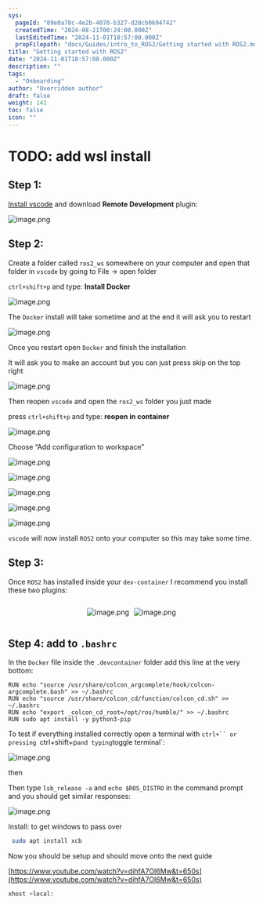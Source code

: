 ```yaml
---
sys:
  pageId: "89e0a78c-4e2b-4070-b327-d28cb0694742"
  createdTime: "2024-08-21T00:24:00.000Z"
  lastEditedTime: "2024-11-01T18:57:00.000Z"
  propFilepath: "docs/Guides/intro_to_ROS2/Getting started with ROS2.md"
title: "Getting started with ROS2"
date: "2024-11-01T18:57:00.000Z"
description: ""
tags:
  - "Onboarding"
author: "Overridden author"
draft: false
weight: 141
toc: false
icon: ""
---
```


# TODO: add wsl install

## Step 1:

[Install vscode](https://code.visualstudio.com/download) and download **Remote Development** plugin:

![image.png](https://prod-files-secure.s3.us-west-2.amazonaws.com/d518164a-d88e-44d1-a4ee-3adb3bd8bce0/efb52993-1881-4a40-b95e-6f020334f022/image.png?X-Amz-Algorithm=AWS4-HMAC-SHA256&X-Amz-Content-Sha256=UNSIGNED-PAYLOAD&X-Amz-Credential=ASIAZI2LB466TP6NYA5R%2F20250417%2Fus-west-2%2Fs3%2Faws4_request&X-Amz-Date=20250417T100933Z&X-Amz-Expires=3600&X-Amz-Security-Token=IQoJb3JpZ2luX2VjENL%2F%2F%2F%2F%2F%2F%2F%2F%2F%2FwEaCXVzLXdlc3QtMiJHMEUCIHGo3fenIur1KWUc8EaBniuiwR91wryjnlubwQ61GM1wAiEA6jPnYnEgPykt6KWA0dSWMd8LZA4QEIJ1LL84LuTiuF4q%2FwMIWxAAGgw2Mzc0MjMxODM4MDUiDF%2BJIYF3mpZM5nUFfSrcAzikesNOWRO4dt658oHPxcYwXJQ%2F0TWT5N8ugvT4KskrudFY2orYiHgiGsmjQdvwoj%2BBU07gTjhqPJTFNZtw7XiDDnxRQSmdy1o6VBtVRqcSq%2BiAMFlq3yOmRFCd5oqJmr9cBfqZ%2BA%2FBzkycrRilVHC%2F4L5Mg5861t6%2FboW99DGqv2yWz8l6%2FRO4KC9kpal9SsBqYln0EztpZOa%2FL311sHcyt17x19UI1IqvmI5wi5f669Re59hiWcmMvx4ox80tEyqqmyLHMSXLoyAsGbBgRqV18l93tbUF64v6ip0aXsf4QioZjm8bD5XhDzI3XIFZyaWyx1UzJNIBTjUbAgsSE%2B3Sw%2Fxb2PNV9yP3E4o0NmIXOOV4G5WJbXhjJMC48pvbs6lshMpvLMxmuN9KillzA2PNr4o%2FfvYBx1u1%2BIWPoHtqyn%2FEK%2FAhueXZxPEcaFC28hPfaWl34nzdTNtGpf6rGrsY9G6%2Fhi5H6wvDKYBJ57g%2BfMADcCk9wnOesfYsxV0hTF4SEf6qGAKGIb%2FEdMKAIDcH3O%2B%2BtWy9E0NPZxxSIfIeGAVVJ6rsKl0HPnXy8ssiB67NbftL1CC%2BztqtaMdhQSZf%2BilxdQ3foAVYzLfwA9uhkSVk2A8iRe%2BLqP4sMLCVg8AGOqUBIn%2Bau6tMybRMHmQKkxHWQb%2BKVhf5KByxqJWfztkXArNWV5DZYCwud2QKxfSR5k9Bm6g9F6PCGajZBd1vWUrViRtStJTf70f3Mcw%2FkYDYTPfKBq7tlwte%2FePpcV8Wzikv3R3SUUK84RAvUTMMKGuf4oWJBU9VsVOrx2aV0PCZzdxVVyIYBHs%2BSqm1AS0pbxTt3gkiwVbS6iHWXGkh93Dsds3%2BtRkH&X-Amz-Signature=9158b0d388b7ccea3715bae9d2b8a61cbf91c532b8da8021146b946c44429970&X-Amz-SignedHeaders=host&x-id=GetObject)

## Step 2:

Create a folder called `ros2_ws` somewhere on your computer and open that folder in `vscode` by going to File → open folder 

`ctrl+shift+p` and type: **Install Docker**

![image.png](https://prod-files-secure.s3.us-west-2.amazonaws.com/d518164a-d88e-44d1-a4ee-3adb3bd8bce0/2269dc0e-1cd5-47ff-bceb-c04ad9b2eab0/image.png?X-Amz-Algorithm=AWS4-HMAC-SHA256&X-Amz-Content-Sha256=UNSIGNED-PAYLOAD&X-Amz-Credential=ASIAZI2LB466TP6NYA5R%2F20250417%2Fus-west-2%2Fs3%2Faws4_request&X-Amz-Date=20250417T100933Z&X-Amz-Expires=3600&X-Amz-Security-Token=IQoJb3JpZ2luX2VjENL%2F%2F%2F%2F%2F%2F%2F%2F%2F%2FwEaCXVzLXdlc3QtMiJHMEUCIHGo3fenIur1KWUc8EaBniuiwR91wryjnlubwQ61GM1wAiEA6jPnYnEgPykt6KWA0dSWMd8LZA4QEIJ1LL84LuTiuF4q%2FwMIWxAAGgw2Mzc0MjMxODM4MDUiDF%2BJIYF3mpZM5nUFfSrcAzikesNOWRO4dt658oHPxcYwXJQ%2F0TWT5N8ugvT4KskrudFY2orYiHgiGsmjQdvwoj%2BBU07gTjhqPJTFNZtw7XiDDnxRQSmdy1o6VBtVRqcSq%2BiAMFlq3yOmRFCd5oqJmr9cBfqZ%2BA%2FBzkycrRilVHC%2F4L5Mg5861t6%2FboW99DGqv2yWz8l6%2FRO4KC9kpal9SsBqYln0EztpZOa%2FL311sHcyt17x19UI1IqvmI5wi5f669Re59hiWcmMvx4ox80tEyqqmyLHMSXLoyAsGbBgRqV18l93tbUF64v6ip0aXsf4QioZjm8bD5XhDzI3XIFZyaWyx1UzJNIBTjUbAgsSE%2B3Sw%2Fxb2PNV9yP3E4o0NmIXOOV4G5WJbXhjJMC48pvbs6lshMpvLMxmuN9KillzA2PNr4o%2FfvYBx1u1%2BIWPoHtqyn%2FEK%2FAhueXZxPEcaFC28hPfaWl34nzdTNtGpf6rGrsY9G6%2Fhi5H6wvDKYBJ57g%2BfMADcCk9wnOesfYsxV0hTF4SEf6qGAKGIb%2FEdMKAIDcH3O%2B%2BtWy9E0NPZxxSIfIeGAVVJ6rsKl0HPnXy8ssiB67NbftL1CC%2BztqtaMdhQSZf%2BilxdQ3foAVYzLfwA9uhkSVk2A8iRe%2BLqP4sMLCVg8AGOqUBIn%2Bau6tMybRMHmQKkxHWQb%2BKVhf5KByxqJWfztkXArNWV5DZYCwud2QKxfSR5k9Bm6g9F6PCGajZBd1vWUrViRtStJTf70f3Mcw%2FkYDYTPfKBq7tlwte%2FePpcV8Wzikv3R3SUUK84RAvUTMMKGuf4oWJBU9VsVOrx2aV0PCZzdxVVyIYBHs%2BSqm1AS0pbxTt3gkiwVbS6iHWXGkh93Dsds3%2BtRkH&X-Amz-Signature=a99d413ddde21117d4bd49b6cb92ae3764e115afce0241ef5bf4a014ebf9f54c&X-Amz-SignedHeaders=host&x-id=GetObject)

The `Docker` install will take sometime and at the end it will ask you to restart

![image.png](https://prod-files-secure.s3.us-west-2.amazonaws.com/d518164a-d88e-44d1-a4ee-3adb3bd8bce0/ed233f78-be33-4b1f-b89c-9c346c0e961e/image.png?X-Amz-Algorithm=AWS4-HMAC-SHA256&X-Amz-Content-Sha256=UNSIGNED-PAYLOAD&X-Amz-Credential=ASIAZI2LB466TP6NYA5R%2F20250417%2Fus-west-2%2Fs3%2Faws4_request&X-Amz-Date=20250417T100933Z&X-Amz-Expires=3600&X-Amz-Security-Token=IQoJb3JpZ2luX2VjENL%2F%2F%2F%2F%2F%2F%2F%2F%2F%2FwEaCXVzLXdlc3QtMiJHMEUCIHGo3fenIur1KWUc8EaBniuiwR91wryjnlubwQ61GM1wAiEA6jPnYnEgPykt6KWA0dSWMd8LZA4QEIJ1LL84LuTiuF4q%2FwMIWxAAGgw2Mzc0MjMxODM4MDUiDF%2BJIYF3mpZM5nUFfSrcAzikesNOWRO4dt658oHPxcYwXJQ%2F0TWT5N8ugvT4KskrudFY2orYiHgiGsmjQdvwoj%2BBU07gTjhqPJTFNZtw7XiDDnxRQSmdy1o6VBtVRqcSq%2BiAMFlq3yOmRFCd5oqJmr9cBfqZ%2BA%2FBzkycrRilVHC%2F4L5Mg5861t6%2FboW99DGqv2yWz8l6%2FRO4KC9kpal9SsBqYln0EztpZOa%2FL311sHcyt17x19UI1IqvmI5wi5f669Re59hiWcmMvx4ox80tEyqqmyLHMSXLoyAsGbBgRqV18l93tbUF64v6ip0aXsf4QioZjm8bD5XhDzI3XIFZyaWyx1UzJNIBTjUbAgsSE%2B3Sw%2Fxb2PNV9yP3E4o0NmIXOOV4G5WJbXhjJMC48pvbs6lshMpvLMxmuN9KillzA2PNr4o%2FfvYBx1u1%2BIWPoHtqyn%2FEK%2FAhueXZxPEcaFC28hPfaWl34nzdTNtGpf6rGrsY9G6%2Fhi5H6wvDKYBJ57g%2BfMADcCk9wnOesfYsxV0hTF4SEf6qGAKGIb%2FEdMKAIDcH3O%2B%2BtWy9E0NPZxxSIfIeGAVVJ6rsKl0HPnXy8ssiB67NbftL1CC%2BztqtaMdhQSZf%2BilxdQ3foAVYzLfwA9uhkSVk2A8iRe%2BLqP4sMLCVg8AGOqUBIn%2Bau6tMybRMHmQKkxHWQb%2BKVhf5KByxqJWfztkXArNWV5DZYCwud2QKxfSR5k9Bm6g9F6PCGajZBd1vWUrViRtStJTf70f3Mcw%2FkYDYTPfKBq7tlwte%2FePpcV8Wzikv3R3SUUK84RAvUTMMKGuf4oWJBU9VsVOrx2aV0PCZzdxVVyIYBHs%2BSqm1AS0pbxTt3gkiwVbS6iHWXGkh93Dsds3%2BtRkH&X-Amz-Signature=ab42a76903eb1da9f3c86c29cb4b23ffe728ae3414719b6364a9f267b0e9e57f&X-Amz-SignedHeaders=host&x-id=GetObject)

Once you restart open `Docker` and finish the installation

It will ask you to make an account but you can just press skip on the top right

![image.png](https://prod-files-secure.s3.us-west-2.amazonaws.com/d518164a-d88e-44d1-a4ee-3adb3bd8bce0/21010ad9-1659-4fd9-9f59-9932a09b2a3d/image.png?X-Amz-Algorithm=AWS4-HMAC-SHA256&X-Amz-Content-Sha256=UNSIGNED-PAYLOAD&X-Amz-Credential=ASIAZI2LB466TP6NYA5R%2F20250417%2Fus-west-2%2Fs3%2Faws4_request&X-Amz-Date=20250417T100933Z&X-Amz-Expires=3600&X-Amz-Security-Token=IQoJb3JpZ2luX2VjENL%2F%2F%2F%2F%2F%2F%2F%2F%2F%2FwEaCXVzLXdlc3QtMiJHMEUCIHGo3fenIur1KWUc8EaBniuiwR91wryjnlubwQ61GM1wAiEA6jPnYnEgPykt6KWA0dSWMd8LZA4QEIJ1LL84LuTiuF4q%2FwMIWxAAGgw2Mzc0MjMxODM4MDUiDF%2BJIYF3mpZM5nUFfSrcAzikesNOWRO4dt658oHPxcYwXJQ%2F0TWT5N8ugvT4KskrudFY2orYiHgiGsmjQdvwoj%2BBU07gTjhqPJTFNZtw7XiDDnxRQSmdy1o6VBtVRqcSq%2BiAMFlq3yOmRFCd5oqJmr9cBfqZ%2BA%2FBzkycrRilVHC%2F4L5Mg5861t6%2FboW99DGqv2yWz8l6%2FRO4KC9kpal9SsBqYln0EztpZOa%2FL311sHcyt17x19UI1IqvmI5wi5f669Re59hiWcmMvx4ox80tEyqqmyLHMSXLoyAsGbBgRqV18l93tbUF64v6ip0aXsf4QioZjm8bD5XhDzI3XIFZyaWyx1UzJNIBTjUbAgsSE%2B3Sw%2Fxb2PNV9yP3E4o0NmIXOOV4G5WJbXhjJMC48pvbs6lshMpvLMxmuN9KillzA2PNr4o%2FfvYBx1u1%2BIWPoHtqyn%2FEK%2FAhueXZxPEcaFC28hPfaWl34nzdTNtGpf6rGrsY9G6%2Fhi5H6wvDKYBJ57g%2BfMADcCk9wnOesfYsxV0hTF4SEf6qGAKGIb%2FEdMKAIDcH3O%2B%2BtWy9E0NPZxxSIfIeGAVVJ6rsKl0HPnXy8ssiB67NbftL1CC%2BztqtaMdhQSZf%2BilxdQ3foAVYzLfwA9uhkSVk2A8iRe%2BLqP4sMLCVg8AGOqUBIn%2Bau6tMybRMHmQKkxHWQb%2BKVhf5KByxqJWfztkXArNWV5DZYCwud2QKxfSR5k9Bm6g9F6PCGajZBd1vWUrViRtStJTf70f3Mcw%2FkYDYTPfKBq7tlwte%2FePpcV8Wzikv3R3SUUK84RAvUTMMKGuf4oWJBU9VsVOrx2aV0PCZzdxVVyIYBHs%2BSqm1AS0pbxTt3gkiwVbS6iHWXGkh93Dsds3%2BtRkH&X-Amz-Signature=95c71fa85647645857a6bc835e61018d36045fa1b6cbbe958254312252259ab3&X-Amz-SignedHeaders=host&x-id=GetObject)

Then reopen `vscode` and open the `ros2_ws` folder you just made

press `ctrl+shift+p` and type: **reopen in container**

![image.png](https://prod-files-secure.s3.us-west-2.amazonaws.com/d518164a-d88e-44d1-a4ee-3adb3bd8bce0/4e93b8c2-41ad-488c-8095-c74205196118/image.png?X-Amz-Algorithm=AWS4-HMAC-SHA256&X-Amz-Content-Sha256=UNSIGNED-PAYLOAD&X-Amz-Credential=ASIAZI2LB466TP6NYA5R%2F20250417%2Fus-west-2%2Fs3%2Faws4_request&X-Amz-Date=20250417T100933Z&X-Amz-Expires=3600&X-Amz-Security-Token=IQoJb3JpZ2luX2VjENL%2F%2F%2F%2F%2F%2F%2F%2F%2F%2FwEaCXVzLXdlc3QtMiJHMEUCIHGo3fenIur1KWUc8EaBniuiwR91wryjnlubwQ61GM1wAiEA6jPnYnEgPykt6KWA0dSWMd8LZA4QEIJ1LL84LuTiuF4q%2FwMIWxAAGgw2Mzc0MjMxODM4MDUiDF%2BJIYF3mpZM5nUFfSrcAzikesNOWRO4dt658oHPxcYwXJQ%2F0TWT5N8ugvT4KskrudFY2orYiHgiGsmjQdvwoj%2BBU07gTjhqPJTFNZtw7XiDDnxRQSmdy1o6VBtVRqcSq%2BiAMFlq3yOmRFCd5oqJmr9cBfqZ%2BA%2FBzkycrRilVHC%2F4L5Mg5861t6%2FboW99DGqv2yWz8l6%2FRO4KC9kpal9SsBqYln0EztpZOa%2FL311sHcyt17x19UI1IqvmI5wi5f669Re59hiWcmMvx4ox80tEyqqmyLHMSXLoyAsGbBgRqV18l93tbUF64v6ip0aXsf4QioZjm8bD5XhDzI3XIFZyaWyx1UzJNIBTjUbAgsSE%2B3Sw%2Fxb2PNV9yP3E4o0NmIXOOV4G5WJbXhjJMC48pvbs6lshMpvLMxmuN9KillzA2PNr4o%2FfvYBx1u1%2BIWPoHtqyn%2FEK%2FAhueXZxPEcaFC28hPfaWl34nzdTNtGpf6rGrsY9G6%2Fhi5H6wvDKYBJ57g%2BfMADcCk9wnOesfYsxV0hTF4SEf6qGAKGIb%2FEdMKAIDcH3O%2B%2BtWy9E0NPZxxSIfIeGAVVJ6rsKl0HPnXy8ssiB67NbftL1CC%2BztqtaMdhQSZf%2BilxdQ3foAVYzLfwA9uhkSVk2A8iRe%2BLqP4sMLCVg8AGOqUBIn%2Bau6tMybRMHmQKkxHWQb%2BKVhf5KByxqJWfztkXArNWV5DZYCwud2QKxfSR5k9Bm6g9F6PCGajZBd1vWUrViRtStJTf70f3Mcw%2FkYDYTPfKBq7tlwte%2FePpcV8Wzikv3R3SUUK84RAvUTMMKGuf4oWJBU9VsVOrx2aV0PCZzdxVVyIYBHs%2BSqm1AS0pbxTt3gkiwVbS6iHWXGkh93Dsds3%2BtRkH&X-Amz-Signature=694d88c503157bff47bf531d7ed44212f9a98344d61dca37170a62daca8d1281&X-Amz-SignedHeaders=host&x-id=GetObject)

Choose “Add configuration to workspace”

![image.png](https://prod-files-secure.s3.us-west-2.amazonaws.com/d518164a-d88e-44d1-a4ee-3adb3bd8bce0/9560b282-5060-4989-ba37-97e7b2c22476/image.png?X-Amz-Algorithm=AWS4-HMAC-SHA256&X-Amz-Content-Sha256=UNSIGNED-PAYLOAD&X-Amz-Credential=ASIAZI2LB466TP6NYA5R%2F20250417%2Fus-west-2%2Fs3%2Faws4_request&X-Amz-Date=20250417T100933Z&X-Amz-Expires=3600&X-Amz-Security-Token=IQoJb3JpZ2luX2VjENL%2F%2F%2F%2F%2F%2F%2F%2F%2F%2FwEaCXVzLXdlc3QtMiJHMEUCIHGo3fenIur1KWUc8EaBniuiwR91wryjnlubwQ61GM1wAiEA6jPnYnEgPykt6KWA0dSWMd8LZA4QEIJ1LL84LuTiuF4q%2FwMIWxAAGgw2Mzc0MjMxODM4MDUiDF%2BJIYF3mpZM5nUFfSrcAzikesNOWRO4dt658oHPxcYwXJQ%2F0TWT5N8ugvT4KskrudFY2orYiHgiGsmjQdvwoj%2BBU07gTjhqPJTFNZtw7XiDDnxRQSmdy1o6VBtVRqcSq%2BiAMFlq3yOmRFCd5oqJmr9cBfqZ%2BA%2FBzkycrRilVHC%2F4L5Mg5861t6%2FboW99DGqv2yWz8l6%2FRO4KC9kpal9SsBqYln0EztpZOa%2FL311sHcyt17x19UI1IqvmI5wi5f669Re59hiWcmMvx4ox80tEyqqmyLHMSXLoyAsGbBgRqV18l93tbUF64v6ip0aXsf4QioZjm8bD5XhDzI3XIFZyaWyx1UzJNIBTjUbAgsSE%2B3Sw%2Fxb2PNV9yP3E4o0NmIXOOV4G5WJbXhjJMC48pvbs6lshMpvLMxmuN9KillzA2PNr4o%2FfvYBx1u1%2BIWPoHtqyn%2FEK%2FAhueXZxPEcaFC28hPfaWl34nzdTNtGpf6rGrsY9G6%2Fhi5H6wvDKYBJ57g%2BfMADcCk9wnOesfYsxV0hTF4SEf6qGAKGIb%2FEdMKAIDcH3O%2B%2BtWy9E0NPZxxSIfIeGAVVJ6rsKl0HPnXy8ssiB67NbftL1CC%2BztqtaMdhQSZf%2BilxdQ3foAVYzLfwA9uhkSVk2A8iRe%2BLqP4sMLCVg8AGOqUBIn%2Bau6tMybRMHmQKkxHWQb%2BKVhf5KByxqJWfztkXArNWV5DZYCwud2QKxfSR5k9Bm6g9F6PCGajZBd1vWUrViRtStJTf70f3Mcw%2FkYDYTPfKBq7tlwte%2FePpcV8Wzikv3R3SUUK84RAvUTMMKGuf4oWJBU9VsVOrx2aV0PCZzdxVVyIYBHs%2BSqm1AS0pbxTt3gkiwVbS6iHWXGkh93Dsds3%2BtRkH&X-Amz-Signature=8135b14456a0fee5627a3e9bb065938f7ec9f95ba41d7f4f65a977814ada65cb&X-Amz-SignedHeaders=host&x-id=GetObject)

![image.png](https://prod-files-secure.s3.us-west-2.amazonaws.com/d518164a-d88e-44d1-a4ee-3adb3bd8bce0/2ee63f81-886b-48e8-a553-dc6e5eac99e4/image.png?X-Amz-Algorithm=AWS4-HMAC-SHA256&X-Amz-Content-Sha256=UNSIGNED-PAYLOAD&X-Amz-Credential=ASIAZI2LB466TP6NYA5R%2F20250417%2Fus-west-2%2Fs3%2Faws4_request&X-Amz-Date=20250417T100933Z&X-Amz-Expires=3600&X-Amz-Security-Token=IQoJb3JpZ2luX2VjENL%2F%2F%2F%2F%2F%2F%2F%2F%2F%2FwEaCXVzLXdlc3QtMiJHMEUCIHGo3fenIur1KWUc8EaBniuiwR91wryjnlubwQ61GM1wAiEA6jPnYnEgPykt6KWA0dSWMd8LZA4QEIJ1LL84LuTiuF4q%2FwMIWxAAGgw2Mzc0MjMxODM4MDUiDF%2BJIYF3mpZM5nUFfSrcAzikesNOWRO4dt658oHPxcYwXJQ%2F0TWT5N8ugvT4KskrudFY2orYiHgiGsmjQdvwoj%2BBU07gTjhqPJTFNZtw7XiDDnxRQSmdy1o6VBtVRqcSq%2BiAMFlq3yOmRFCd5oqJmr9cBfqZ%2BA%2FBzkycrRilVHC%2F4L5Mg5861t6%2FboW99DGqv2yWz8l6%2FRO4KC9kpal9SsBqYln0EztpZOa%2FL311sHcyt17x19UI1IqvmI5wi5f669Re59hiWcmMvx4ox80tEyqqmyLHMSXLoyAsGbBgRqV18l93tbUF64v6ip0aXsf4QioZjm8bD5XhDzI3XIFZyaWyx1UzJNIBTjUbAgsSE%2B3Sw%2Fxb2PNV9yP3E4o0NmIXOOV4G5WJbXhjJMC48pvbs6lshMpvLMxmuN9KillzA2PNr4o%2FfvYBx1u1%2BIWPoHtqyn%2FEK%2FAhueXZxPEcaFC28hPfaWl34nzdTNtGpf6rGrsY9G6%2Fhi5H6wvDKYBJ57g%2BfMADcCk9wnOesfYsxV0hTF4SEf6qGAKGIb%2FEdMKAIDcH3O%2B%2BtWy9E0NPZxxSIfIeGAVVJ6rsKl0HPnXy8ssiB67NbftL1CC%2BztqtaMdhQSZf%2BilxdQ3foAVYzLfwA9uhkSVk2A8iRe%2BLqP4sMLCVg8AGOqUBIn%2Bau6tMybRMHmQKkxHWQb%2BKVhf5KByxqJWfztkXArNWV5DZYCwud2QKxfSR5k9Bm6g9F6PCGajZBd1vWUrViRtStJTf70f3Mcw%2FkYDYTPfKBq7tlwte%2FePpcV8Wzikv3R3SUUK84RAvUTMMKGuf4oWJBU9VsVOrx2aV0PCZzdxVVyIYBHs%2BSqm1AS0pbxTt3gkiwVbS6iHWXGkh93Dsds3%2BtRkH&X-Amz-Signature=42e14665977649f02cead4c648450943de1c30d405bf6b2d0abcfc98600c823d&X-Amz-SignedHeaders=host&x-id=GetObject)

![image.png](https://prod-files-secure.s3.us-west-2.amazonaws.com/d518164a-d88e-44d1-a4ee-3adb3bd8bce0/ae1580b2-b048-407e-aed9-b584224a7a04/image.png?X-Amz-Algorithm=AWS4-HMAC-SHA256&X-Amz-Content-Sha256=UNSIGNED-PAYLOAD&X-Amz-Credential=ASIAZI2LB466TP6NYA5R%2F20250417%2Fus-west-2%2Fs3%2Faws4_request&X-Amz-Date=20250417T100933Z&X-Amz-Expires=3600&X-Amz-Security-Token=IQoJb3JpZ2luX2VjENL%2F%2F%2F%2F%2F%2F%2F%2F%2F%2FwEaCXVzLXdlc3QtMiJHMEUCIHGo3fenIur1KWUc8EaBniuiwR91wryjnlubwQ61GM1wAiEA6jPnYnEgPykt6KWA0dSWMd8LZA4QEIJ1LL84LuTiuF4q%2FwMIWxAAGgw2Mzc0MjMxODM4MDUiDF%2BJIYF3mpZM5nUFfSrcAzikesNOWRO4dt658oHPxcYwXJQ%2F0TWT5N8ugvT4KskrudFY2orYiHgiGsmjQdvwoj%2BBU07gTjhqPJTFNZtw7XiDDnxRQSmdy1o6VBtVRqcSq%2BiAMFlq3yOmRFCd5oqJmr9cBfqZ%2BA%2FBzkycrRilVHC%2F4L5Mg5861t6%2FboW99DGqv2yWz8l6%2FRO4KC9kpal9SsBqYln0EztpZOa%2FL311sHcyt17x19UI1IqvmI5wi5f669Re59hiWcmMvx4ox80tEyqqmyLHMSXLoyAsGbBgRqV18l93tbUF64v6ip0aXsf4QioZjm8bD5XhDzI3XIFZyaWyx1UzJNIBTjUbAgsSE%2B3Sw%2Fxb2PNV9yP3E4o0NmIXOOV4G5WJbXhjJMC48pvbs6lshMpvLMxmuN9KillzA2PNr4o%2FfvYBx1u1%2BIWPoHtqyn%2FEK%2FAhueXZxPEcaFC28hPfaWl34nzdTNtGpf6rGrsY9G6%2Fhi5H6wvDKYBJ57g%2BfMADcCk9wnOesfYsxV0hTF4SEf6qGAKGIb%2FEdMKAIDcH3O%2B%2BtWy9E0NPZxxSIfIeGAVVJ6rsKl0HPnXy8ssiB67NbftL1CC%2BztqtaMdhQSZf%2BilxdQ3foAVYzLfwA9uhkSVk2A8iRe%2BLqP4sMLCVg8AGOqUBIn%2Bau6tMybRMHmQKkxHWQb%2BKVhf5KByxqJWfztkXArNWV5DZYCwud2QKxfSR5k9Bm6g9F6PCGajZBd1vWUrViRtStJTf70f3Mcw%2FkYDYTPfKBq7tlwte%2FePpcV8Wzikv3R3SUUK84RAvUTMMKGuf4oWJBU9VsVOrx2aV0PCZzdxVVyIYBHs%2BSqm1AS0pbxTt3gkiwVbS6iHWXGkh93Dsds3%2BtRkH&X-Amz-Signature=bde87769a202915181196bcf9f7fe0a4dc9894d394a61e4a6928c6289fe9cb5e&X-Amz-SignedHeaders=host&x-id=GetObject)

![image.png](https://prod-files-secure.s3.us-west-2.amazonaws.com/d518164a-d88e-44d1-a4ee-3adb3bd8bce0/53255b28-f75e-430f-b9e3-c0ac8577e42b/image.png?X-Amz-Algorithm=AWS4-HMAC-SHA256&X-Amz-Content-Sha256=UNSIGNED-PAYLOAD&X-Amz-Credential=ASIAZI2LB466TP6NYA5R%2F20250417%2Fus-west-2%2Fs3%2Faws4_request&X-Amz-Date=20250417T100933Z&X-Amz-Expires=3600&X-Amz-Security-Token=IQoJb3JpZ2luX2VjENL%2F%2F%2F%2F%2F%2F%2F%2F%2F%2FwEaCXVzLXdlc3QtMiJHMEUCIHGo3fenIur1KWUc8EaBniuiwR91wryjnlubwQ61GM1wAiEA6jPnYnEgPykt6KWA0dSWMd8LZA4QEIJ1LL84LuTiuF4q%2FwMIWxAAGgw2Mzc0MjMxODM4MDUiDF%2BJIYF3mpZM5nUFfSrcAzikesNOWRO4dt658oHPxcYwXJQ%2F0TWT5N8ugvT4KskrudFY2orYiHgiGsmjQdvwoj%2BBU07gTjhqPJTFNZtw7XiDDnxRQSmdy1o6VBtVRqcSq%2BiAMFlq3yOmRFCd5oqJmr9cBfqZ%2BA%2FBzkycrRilVHC%2F4L5Mg5861t6%2FboW99DGqv2yWz8l6%2FRO4KC9kpal9SsBqYln0EztpZOa%2FL311sHcyt17x19UI1IqvmI5wi5f669Re59hiWcmMvx4ox80tEyqqmyLHMSXLoyAsGbBgRqV18l93tbUF64v6ip0aXsf4QioZjm8bD5XhDzI3XIFZyaWyx1UzJNIBTjUbAgsSE%2B3Sw%2Fxb2PNV9yP3E4o0NmIXOOV4G5WJbXhjJMC48pvbs6lshMpvLMxmuN9KillzA2PNr4o%2FfvYBx1u1%2BIWPoHtqyn%2FEK%2FAhueXZxPEcaFC28hPfaWl34nzdTNtGpf6rGrsY9G6%2Fhi5H6wvDKYBJ57g%2BfMADcCk9wnOesfYsxV0hTF4SEf6qGAKGIb%2FEdMKAIDcH3O%2B%2BtWy9E0NPZxxSIfIeGAVVJ6rsKl0HPnXy8ssiB67NbftL1CC%2BztqtaMdhQSZf%2BilxdQ3foAVYzLfwA9uhkSVk2A8iRe%2BLqP4sMLCVg8AGOqUBIn%2Bau6tMybRMHmQKkxHWQb%2BKVhf5KByxqJWfztkXArNWV5DZYCwud2QKxfSR5k9Bm6g9F6PCGajZBd1vWUrViRtStJTf70f3Mcw%2FkYDYTPfKBq7tlwte%2FePpcV8Wzikv3R3SUUK84RAvUTMMKGuf4oWJBU9VsVOrx2aV0PCZzdxVVyIYBHs%2BSqm1AS0pbxTt3gkiwVbS6iHWXGkh93Dsds3%2BtRkH&X-Amz-Signature=6525f992572d98c39dacb79214c5f10189862327ac457368f58069b90dc3e33e&X-Amz-SignedHeaders=host&x-id=GetObject)

![image.png](https://prod-files-secure.s3.us-west-2.amazonaws.com/d518164a-d88e-44d1-a4ee-3adb3bd8bce0/7c562767-5af9-4ffb-97d1-327bcdf4ee00/image.png?X-Amz-Algorithm=AWS4-HMAC-SHA256&X-Amz-Content-Sha256=UNSIGNED-PAYLOAD&X-Amz-Credential=ASIAZI2LB466TP6NYA5R%2F20250417%2Fus-west-2%2Fs3%2Faws4_request&X-Amz-Date=20250417T100933Z&X-Amz-Expires=3600&X-Amz-Security-Token=IQoJb3JpZ2luX2VjENL%2F%2F%2F%2F%2F%2F%2F%2F%2F%2FwEaCXVzLXdlc3QtMiJHMEUCIHGo3fenIur1KWUc8EaBniuiwR91wryjnlubwQ61GM1wAiEA6jPnYnEgPykt6KWA0dSWMd8LZA4QEIJ1LL84LuTiuF4q%2FwMIWxAAGgw2Mzc0MjMxODM4MDUiDF%2BJIYF3mpZM5nUFfSrcAzikesNOWRO4dt658oHPxcYwXJQ%2F0TWT5N8ugvT4KskrudFY2orYiHgiGsmjQdvwoj%2BBU07gTjhqPJTFNZtw7XiDDnxRQSmdy1o6VBtVRqcSq%2BiAMFlq3yOmRFCd5oqJmr9cBfqZ%2BA%2FBzkycrRilVHC%2F4L5Mg5861t6%2FboW99DGqv2yWz8l6%2FRO4KC9kpal9SsBqYln0EztpZOa%2FL311sHcyt17x19UI1IqvmI5wi5f669Re59hiWcmMvx4ox80tEyqqmyLHMSXLoyAsGbBgRqV18l93tbUF64v6ip0aXsf4QioZjm8bD5XhDzI3XIFZyaWyx1UzJNIBTjUbAgsSE%2B3Sw%2Fxb2PNV9yP3E4o0NmIXOOV4G5WJbXhjJMC48pvbs6lshMpvLMxmuN9KillzA2PNr4o%2FfvYBx1u1%2BIWPoHtqyn%2FEK%2FAhueXZxPEcaFC28hPfaWl34nzdTNtGpf6rGrsY9G6%2Fhi5H6wvDKYBJ57g%2BfMADcCk9wnOesfYsxV0hTF4SEf6qGAKGIb%2FEdMKAIDcH3O%2B%2BtWy9E0NPZxxSIfIeGAVVJ6rsKl0HPnXy8ssiB67NbftL1CC%2BztqtaMdhQSZf%2BilxdQ3foAVYzLfwA9uhkSVk2A8iRe%2BLqP4sMLCVg8AGOqUBIn%2Bau6tMybRMHmQKkxHWQb%2BKVhf5KByxqJWfztkXArNWV5DZYCwud2QKxfSR5k9Bm6g9F6PCGajZBd1vWUrViRtStJTf70f3Mcw%2FkYDYTPfKBq7tlwte%2FePpcV8Wzikv3R3SUUK84RAvUTMMKGuf4oWJBU9VsVOrx2aV0PCZzdxVVyIYBHs%2BSqm1AS0pbxTt3gkiwVbS6iHWXGkh93Dsds3%2BtRkH&X-Amz-Signature=68ba6f2252fa0b5725bcbd3ca49876262ed739880078e2f871145a9fa55051f3&X-Amz-SignedHeaders=host&x-id=GetObject)

`vscode` will now install `ROS2` onto your computer so this may take some time.

## Step 3:

Once `ROS2` has installed inside your `dev-container` I recommend you install these two plugins:

<div style="display: flex;flex-direction: row; column-gap:10px; max-width: 630px;justify-content: center;">
<div>

![image.png](https://prod-files-secure.s3.us-west-2.amazonaws.com/d518164a-d88e-44d1-a4ee-3adb3bd8bce0/3fc3d550-5a54-4ba1-ba6b-faa01cdb7369/image.png?X-Amz-Algorithm=AWS4-HMAC-SHA256&X-Amz-Content-Sha256=UNSIGNED-PAYLOAD&X-Amz-Credential=ASIAZI2LB466TT4LNB5V%2F20250417%2Fus-west-2%2Fs3%2Faws4_request&X-Amz-Date=20250417T100935Z&X-Amz-Expires=3600&X-Amz-Security-Token=IQoJb3JpZ2luX2VjENL%2F%2F%2F%2F%2F%2F%2F%2F%2F%2FwEaCXVzLXdlc3QtMiJGMEQCIFDjdpCxngJvUyj%2FuezXxHc1H2H6by9P1MPo7KN%2FwpnxAiBFS5d%2BR%2FmsO0ENymFHujqarwAp1Q25OW0jL662iVenySr%2FAwhbEAAaDDYzNzQyMzE4MzgwNSIMCw%2Fvl3xpvbcrp2%2FzKtwDGQaR5meHaj0eRD41cikUpr205ztN9ltyr7bO5TpR6Tp2Y686zzeuCMOEVA0rn8ur0YKsuocg80aeQf%2F7k4FgKK036Aj3qT8Q3Buy0i27hrXwO7QJ2JjZ9%2FN4cijU2wy9fW0sIX%2BrnzvzBPM7MsQUf%2BFKfQgzLfawIOw%2FaVY%2BKGe1kx8ZhtUzjQu1X%2B2UuYgnJZt0k8TVTkOs9DYq08u9tlBcLhzmtfxk3M4lsc7TYykKURPXgsJx89Yhjh3usqcBClFVQzIlKZQX%2B32WXkNoonprGvzRk1Th5A0aM39unHDnW1Z436oC2Ce7%2BtgcgvGzKpu76W9ujx5P%2BBwAy1GoHKT03SKELOLn9yTTXHwMtZlAww8SjSs3y5qyDX9YzxAXs%2BeJ%2FcXNAfNe%2Fun6GLcZTVyrCET3Or8cDSyuLj441PDzzKvWJ120tS0z%2FQqmmfa%2BmEV5DXyBdPkh2cyZMHAlH0A01oKvVu%2FJTiR8ftBpBuj%2BwkQELUI7Dmmcxh25uJsEbLIY52zRSusXg01M0X%2FbP8Lraq%2FC4XLjNVF5eHQ%2F8XL9csxBhFjSl9nBKtLGxDPuUqi03pGKb5%2FfxgEs0nOYHhp1fF3Ziv%2BHZjXPY%2BDM9A4HJhnyfAYXtJ%2Bq%2BcgwppWDwAY6pgHoIKlbQQAxztqFwb01%2FYZ2WhSmxn7bZW%2BIDE%2BtaHvUwYp5i2sFuToR0YDazaDNEYWTBii9rF3Plpo3dlNBxozMIl6pg4xHz5hM1lDKZzoD%2FBDE27r5PGRAIlD6IIboGS3U2waz0kspOmZxiosk413P3n1g3V6t2hVM%2FvDgUsUmO%2Fuo2wQtlfddBBez8ZGDRicPxHp3JFdMTNoziMy%2BTIjCCFll3q5j&X-Amz-Signature=455548f5d0e6dbb6d977638ac6d4b65fbf0580328d5681d44803e0b3cf74780f&X-Amz-SignedHeaders=host&x-id=GetObject)

</div>
<div>

![image.png](https://prod-files-secure.s3.us-west-2.amazonaws.com/d518164a-d88e-44d1-a4ee-3adb3bd8bce0/d994cc66-13c2-4093-a5a3-f84cf4601a82/image.png?X-Amz-Algorithm=AWS4-HMAC-SHA256&X-Amz-Content-Sha256=UNSIGNED-PAYLOAD&X-Amz-Credential=ASIAZI2LB466VUIXAVEL%2F20250417%2Fus-west-2%2Fs3%2Faws4_request&X-Amz-Date=20250417T100935Z&X-Amz-Expires=3600&X-Amz-Security-Token=IQoJb3JpZ2luX2VjENL%2F%2F%2F%2F%2F%2F%2F%2F%2F%2FwEaCXVzLXdlc3QtMiJHMEUCIQCcGtzopXMhv0%2BvHWgt1XsLAIucegGzRZslJ7w7BKhZiQIgP%2FbC%2F%2BJCXC94Mx0WoUJkkSER67O9emqJfA%2Fepq6O%2BrUq%2FwMIWxAAGgw2Mzc0MjMxODM4MDUiDJZExP448%2Bw%2Ffq21rSrcAxfuKDn2JZ%2B4JPyK3sDhm4f3lu1MYPC3dedditwWcy6c%2BbfNYc0JiQ5XwBV802qD6LhuA20Qmd8dbPyd%2B7xbEjJiriTKi2QfXXxjmL5NHdRoCjyUi8Csa1%2F9oHN8fHbLy086%2Bq6yLGxPf2ZevLKzD8P2Ah6poP%2BBRN7AWClMA97%2FExMuyDrwQ0d5N8mEf84e0PnPN5oq5oU5%2F2Ln7RSEePXMk7rNNGXuUTHR0mJFPKIrv5%2Fi2uGZyYxfsk0MVwGjXSUwNwXdhrfujjynxRzBzzSp%2BftTI2y2upUvyJzYTspxGwMdi0r5C85kKR79jivJVkU52ugwBvRrr9mQa9QSBVkZvl3LokwbYJdXlB5p3Kr7aqJGuZuL6YXjaysOx34JnX3I293XGMw0DYIldAnfFGw8nLfuJtXiX1tB%2BeInqCeKoc%2Bxs4U2Ky5E6ieU9kpz16M42Afyus2wzgCBm%2BGVNct%2BHobItFVl7w%2F1kqX8h4oFM%2Fn23zPcHunnKonQAOXulUQb8TKWPsYkr6S%2FcMyB%2Be4rWYmCSEsuK3E8FNRkOVIEmyqBZGtAVpnVvjZL65Bq4kj6s%2F%2FNOp5Rq91L2i3nqQ4X2azbj4o2iSoCPgN%2Fgfk%2BKyMBare0RUm2BEkjMJ%2BVg8AGOqUB7YoQqrfDzpbp%2BMBvBwncbx65b4dbbq6ubcAAt%2BhtAy0cA9jVoX8agQVisKTFhVV%2BAGmBdS3ZDQnEJBNSpLuM7g0KLbPk5agho25LOyyFYnvX9z7FRLliXw1IKuIFJiD0gKXgUD1q1HdTktAmH7Yx4Pnm83fVho7RteTKwRo3XCt9AJzV%2BIpXs%2F66%2F2Wbm4up3RxJpOGWKngQLEwmnkvJFgjHYpC9&X-Amz-Signature=b87afe3381a245641d88c10b903db79c3141d985a9d99a4ceed6af679548bf8d&X-Amz-SignedHeaders=host&x-id=GetObject)

</div>
</div>

## Step 4: add to `.bashrc`

In the `Docker` file inside the `.devcontainer` folder add this line at the very bottom: 

```docker
RUN echo "source /usr/share/colcon_argcomplete/hook/colcon-argcomplete.bash" >> ~/.bashrc
RUN echo "source /usr/share/colcon_cd/function/colcon_cd.sh" >> ~/.bashrc
RUN echo "export _colcon_cd_root=/opt/ros/humble/" >> ~/.bashrc
RUN sudo apt install -y python3-pip 
```

To test if everything installed correctly open a terminal with `ctrl+`` or pressing `ctrl+shift+p` and typing `toggle terminal`:

![image.png](https://prod-files-secure.s3.us-west-2.amazonaws.com/d518164a-d88e-44d1-a4ee-3adb3bd8bce0/6a4943d8-b04e-4c02-9a58-775f3384d1a5/image.png?X-Amz-Algorithm=AWS4-HMAC-SHA256&X-Amz-Content-Sha256=UNSIGNED-PAYLOAD&X-Amz-Credential=ASIAZI2LB466TP6NYA5R%2F20250417%2Fus-west-2%2Fs3%2Faws4_request&X-Amz-Date=20250417T100933Z&X-Amz-Expires=3600&X-Amz-Security-Token=IQoJb3JpZ2luX2VjENL%2F%2F%2F%2F%2F%2F%2F%2F%2F%2FwEaCXVzLXdlc3QtMiJHMEUCIHGo3fenIur1KWUc8EaBniuiwR91wryjnlubwQ61GM1wAiEA6jPnYnEgPykt6KWA0dSWMd8LZA4QEIJ1LL84LuTiuF4q%2FwMIWxAAGgw2Mzc0MjMxODM4MDUiDF%2BJIYF3mpZM5nUFfSrcAzikesNOWRO4dt658oHPxcYwXJQ%2F0TWT5N8ugvT4KskrudFY2orYiHgiGsmjQdvwoj%2BBU07gTjhqPJTFNZtw7XiDDnxRQSmdy1o6VBtVRqcSq%2BiAMFlq3yOmRFCd5oqJmr9cBfqZ%2BA%2FBzkycrRilVHC%2F4L5Mg5861t6%2FboW99DGqv2yWz8l6%2FRO4KC9kpal9SsBqYln0EztpZOa%2FL311sHcyt17x19UI1IqvmI5wi5f669Re59hiWcmMvx4ox80tEyqqmyLHMSXLoyAsGbBgRqV18l93tbUF64v6ip0aXsf4QioZjm8bD5XhDzI3XIFZyaWyx1UzJNIBTjUbAgsSE%2B3Sw%2Fxb2PNV9yP3E4o0NmIXOOV4G5WJbXhjJMC48pvbs6lshMpvLMxmuN9KillzA2PNr4o%2FfvYBx1u1%2BIWPoHtqyn%2FEK%2FAhueXZxPEcaFC28hPfaWl34nzdTNtGpf6rGrsY9G6%2Fhi5H6wvDKYBJ57g%2BfMADcCk9wnOesfYsxV0hTF4SEf6qGAKGIb%2FEdMKAIDcH3O%2B%2BtWy9E0NPZxxSIfIeGAVVJ6rsKl0HPnXy8ssiB67NbftL1CC%2BztqtaMdhQSZf%2BilxdQ3foAVYzLfwA9uhkSVk2A8iRe%2BLqP4sMLCVg8AGOqUBIn%2Bau6tMybRMHmQKkxHWQb%2BKVhf5KByxqJWfztkXArNWV5DZYCwud2QKxfSR5k9Bm6g9F6PCGajZBd1vWUrViRtStJTf70f3Mcw%2FkYDYTPfKBq7tlwte%2FePpcV8Wzikv3R3SUUK84RAvUTMMKGuf4oWJBU9VsVOrx2aV0PCZzdxVVyIYBHs%2BSqm1AS0pbxTt3gkiwVbS6iHWXGkh93Dsds3%2BtRkH&X-Amz-Signature=90c4b4cc7c93e461749449bd05ba3e8bbe82e07dfe76e0410486abdb4678f814&X-Amz-SignedHeaders=host&x-id=GetObject)

then 

Then type `lsb_release -a` and `echo $ROS_DISTRO` in the command prompt and you should get similar responses:

![image.png](https://prod-files-secure.s3.us-west-2.amazonaws.com/d518164a-d88e-44d1-a4ee-3adb3bd8bce0/3e635dec-a805-4e85-8b9e-d000e5b71a4e/image.png?X-Amz-Algorithm=AWS4-HMAC-SHA256&X-Amz-Content-Sha256=UNSIGNED-PAYLOAD&X-Amz-Credential=ASIAZI2LB466TP6NYA5R%2F20250417%2Fus-west-2%2Fs3%2Faws4_request&X-Amz-Date=20250417T100933Z&X-Amz-Expires=3600&X-Amz-Security-Token=IQoJb3JpZ2luX2VjENL%2F%2F%2F%2F%2F%2F%2F%2F%2F%2FwEaCXVzLXdlc3QtMiJHMEUCIHGo3fenIur1KWUc8EaBniuiwR91wryjnlubwQ61GM1wAiEA6jPnYnEgPykt6KWA0dSWMd8LZA4QEIJ1LL84LuTiuF4q%2FwMIWxAAGgw2Mzc0MjMxODM4MDUiDF%2BJIYF3mpZM5nUFfSrcAzikesNOWRO4dt658oHPxcYwXJQ%2F0TWT5N8ugvT4KskrudFY2orYiHgiGsmjQdvwoj%2BBU07gTjhqPJTFNZtw7XiDDnxRQSmdy1o6VBtVRqcSq%2BiAMFlq3yOmRFCd5oqJmr9cBfqZ%2BA%2FBzkycrRilVHC%2F4L5Mg5861t6%2FboW99DGqv2yWz8l6%2FRO4KC9kpal9SsBqYln0EztpZOa%2FL311sHcyt17x19UI1IqvmI5wi5f669Re59hiWcmMvx4ox80tEyqqmyLHMSXLoyAsGbBgRqV18l93tbUF64v6ip0aXsf4QioZjm8bD5XhDzI3XIFZyaWyx1UzJNIBTjUbAgsSE%2B3Sw%2Fxb2PNV9yP3E4o0NmIXOOV4G5WJbXhjJMC48pvbs6lshMpvLMxmuN9KillzA2PNr4o%2FfvYBx1u1%2BIWPoHtqyn%2FEK%2FAhueXZxPEcaFC28hPfaWl34nzdTNtGpf6rGrsY9G6%2Fhi5H6wvDKYBJ57g%2BfMADcCk9wnOesfYsxV0hTF4SEf6qGAKGIb%2FEdMKAIDcH3O%2B%2BtWy9E0NPZxxSIfIeGAVVJ6rsKl0HPnXy8ssiB67NbftL1CC%2BztqtaMdhQSZf%2BilxdQ3foAVYzLfwA9uhkSVk2A8iRe%2BLqP4sMLCVg8AGOqUBIn%2Bau6tMybRMHmQKkxHWQb%2BKVhf5KByxqJWfztkXArNWV5DZYCwud2QKxfSR5k9Bm6g9F6PCGajZBd1vWUrViRtStJTf70f3Mcw%2FkYDYTPfKBq7tlwte%2FePpcV8Wzikv3R3SUUK84RAvUTMMKGuf4oWJBU9VsVOrx2aV0PCZzdxVVyIYBHs%2BSqm1AS0pbxTt3gkiwVbS6iHWXGkh93Dsds3%2BtRkH&X-Amz-Signature=afc01a3d837aa637e0c7dfebb1d3da5cba3a51fb5c849f6e8f5e3c153f8116ea&X-Amz-SignedHeaders=host&x-id=GetObject)

Install:  to get windows to pass over

```bash
 sudo apt install xcb
```

Now you should be setup and should move onto the next guide 

[https://www.youtube.com/watch?v=dihfA7Ol6Mw&t=650s](https://www.youtube.com/watch?v=dihfA7Ol6Mw&t=650s)

```python
xhost +local:
```
